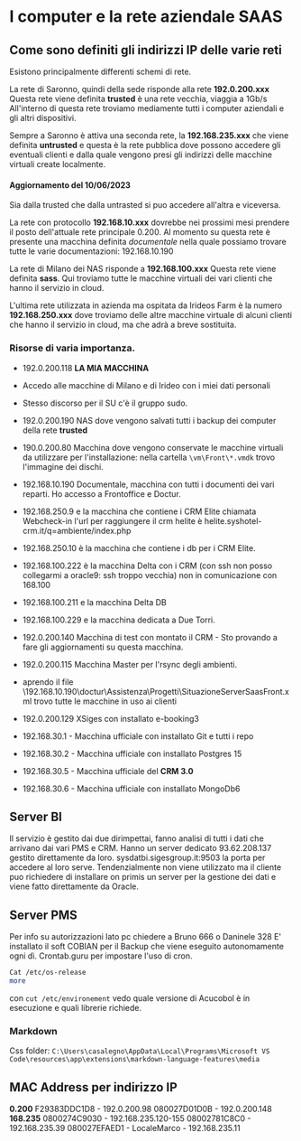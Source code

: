 # I computer e la rete aziendale SAAS

## Come sono definiti gli indirizzi IP delle varie reti

Esistono principalmente differenti schemi di rete.

La rete di Saronno, quindi della sede risponde alla rete **192.0.200.xxx**
Questa rete viene definita **trusted** è una rete vecchia, viaggia a 1Gb/s
All'interno di questa rete troviamo mediamente tutti i computer aziendali e gli altri dispositivi.

Sempre a Saronno è attiva una seconda rete, la **192.168.235.xxx** che viene definita **untrusted**
e questa è la rete pubblica dove possono accedere gli eventuali clienti e dalla quale vengono presi gli indirizzi delle macchine virtuali create localmente.

#### Aggiornamento del 10/06/2023
Sia dalla trusted che dalla untrasted si puo accedere all'altra e viceversa.

La rete con protocollo **192.168.10.xxx** dovrebbe nei prossimi mesi prendere il posto dell'attuale rete principale 0.200.
Al momento su questa rete è presente una macchina definita _documentale_ nella quale possiamo trovare tutte le varie documentazioni: 192.168.10.190


La rete di Milano dei NAS risponde a **192.168.100.xxx**
Questa rete viene definita **sass**. Qui troviamo tutte le macchine virtuali dei vari clienti che hanno il servizio in cloud.

L'ultima rete utilizzata in azienda ma ospitata da Irideos Farm è la numero  **192.168.250.xxx**  dove troviamo delle altre macchine virtuale di alcuni clienti che hanno il servizio in cloud, ma che adrà a breve sostituita.

### Risorse di varia importanza.

- 192.0.200.118 **LA MIA MACCHINA**
- Accedo alle macchine di Milano e di Irideo con i miei dati personali
- Stesso discorso per il SU c'è il gruppo sudo.
- 192.0.200.190 NAS dove vengono salvati tutti i backup dei computer della rete **trusted** 
- 190.0.200.80 Macchina dove vengono conservate le macchine virtuali da utilizzare per l'installazione: nella cartella   `\vm\Front\*.vmdk`  trovo l'immagine dei dischi.
- 192.168.10.190 Documentale, macchina con tutti i documenti dei vari reparti.
Ho accesso a Frontoffice e Doctur.
- 192.168.250.9 e la macchina che contiene i CRM Elite chiamata Webcheck-in l'url per raggiungere il crm helite è helite.syshotel-crm.it/q=ambiente/index.php
- 192.168.250.10 è la macchina che contiene i db per i CRM Elite.
- 192.168.100.222 è la macchina Delta con i CRM (con ssh non posso collegarmi a oracle9: ssh troppo vecchia) non in comunicazione con 168.100
- 192.168.100.211 e la macchina Delta DB
- 192.168.100.229 e la macchina dedicata a Due Torri.

- 192.0.200.140 Macchina di test con montato il CRM - Sto provando a fare gli aggiornamenti su questa macchina.
- 192.0.200.115 Macchina Master per l'rsync degli ambienti.
- aprendo il file \\192.168.10.190\doctur\Assistenza\Progetti\SituazioneServerSaasFront.xml trovo tutte le macchine in uso ai clienti
- 192.0.200.129 XSiges con installato e-booking3

- 192.168.30.1 - Macchina ufficiale con installato Git e tutti i repo
- 192.168.30.2 - Macchina ufficiale con installato Postgres 15
- 192.168.30.5 - Macchina ufficiale del **CRM 3.0**
- 192.168.30.6 - Macchina ufficiale con installato MongoDb6

## Server BI
Il servizio è gestito dai due dirimpettai, fanno analisi di tutti i dati che arrivano dai vari PMS e CRM.
Hanno un server dedicato 93.62.208.137 gestito direttamente da loro.
sysdatbi.sigesgroup.it:9503 la porta per accedere al loro serve.
Tendenzialmente non viene utilizzato ma il cliente puo richiedere di installare on primis un server per la gestione dei dati e viene fatto direttamente da Oracle.


## Server PMS
Per info su autorizzazioni lato pc chiedere a Bruno 666 o Daninele 328
E' installato il soft COBIAN per il Backup che viene eseguito autonomamente ogni dì.
Crontab.guru per impostare l'uso di cron.
```sh
Cat /etc/os-release
more
```
con `cut /etc/environement` vedo quale versione di Acucobol è in esecuzione e quali librerie richiede.





### Markdown
Css folder: `C:\Users\casalegno\AppData\Local\Programs\Microsoft VS Code\resources\app\extensions\markdown-language-features\media`


## MAC Address per indirizzo IP
**0.200**
F29383DDC1D8 - 192.0.200.98
080027D01D0B - 192.0.200.148
**168.235**
0800274C9030 - 192.168.235.120-155
08002781C8C0 - 192.168.235.39
080027EFAED1 - LocaleMarco - 192.168.235.11



